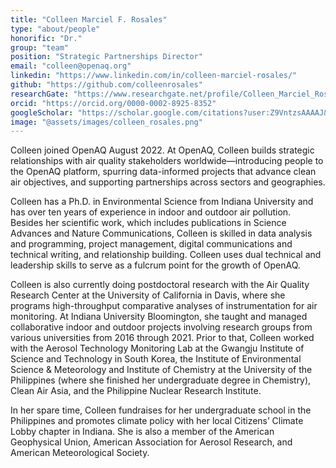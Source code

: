 ```yaml
---
title: "Colleen Marciel F. Rosales"
type: "about/people"
honorific: "Dr."
group: "team"
position: "Strategic Partnerships Director"
email: "colleen@openaq.org"
linkedin: "https://www.linkedin.com/in/colleen-marciel-rosales/"
github: "https://github.com/colleenrosales"
researchGate: "https://www.researchgate.net/profile/Colleen_Marciel_Rosales"
orcid: "https://orcid.org/0000-0002-8925-8352"
googleScholar: "https://scholar.google.com/citations?user:Z9VntzsAAAAJ&hl:en&oi:ao"
image: "@assets/images/colleen_rosales.png"
---
```


Colleen joined OpenAQ August 2022. At OpenAQ, Colleen builds strategic relationships with air quality stakeholders worldwide—introducing people to the OpenAQ platform, spurring data-informed projects that advance clean air objectives, and supporting partnerships across sectors and geographies.

Colleen has a Ph.D. in Environmental Science from Indiana University and has over ten years of experience in indoor and outdoor air pollution. Besides her scientific work, which includes publications in Science Advances and Nature Communications, Colleen is skilled in data analysis and programming, project management, digital communications and technical writing, and relationship building. Colleen uses dual technical and leadership skills to serve as a fulcrum point for the growth of OpenAQ.

Colleen is also currently doing postdoctoral research with the Air Quality Research Center at the University of California in Davis, where she programs high-throughput comparative analyses of instrumentation for air monitoring. At Indiana University Bloomington, she taught and managed collaborative indoor and outdoor projects involving research groups from various universities from 2016 through 2021. Prior to that, Colleen worked with the Aerosol Technology Monitoring Lab at the Gwangju Institute of Science and Technology in South Korea, the Institute of Environmental Science & Meteorology and Institute of Chemistry at the University of the Philippines (where she finished her undergraduate degree in Chemistry), Clean Air Asia, and the Philippine Nuclear Research Institute.

In her spare time, Colleen fundraises for her undergraduate school in the Philippines and promotes climate policy with her local Citizens’ Climate Lobby chapter in Indiana. She is also a member of the American Geophysical Union, American Association for Aerosol Research, and American Meteorological Society.

